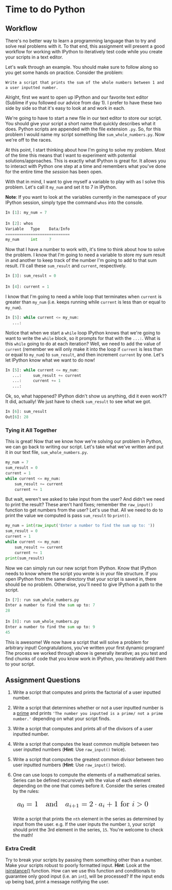 # Time to do Python

## Workflow
There's no better way to learn a programming language than to try and solve real problems with it. To that end, this assignment will present a good workflow for working with IPython to iteratively test code while you create your scripts in a text editor.

Let's walk through an example. You should make sure to follow along so you get some hands on practice. Consider the problem:

    Write a script that prints the sum of the whole numbers between 1 and a user inputted number.

Alright, first we want to open up IPython and our favorite text editor (Sublime if you followed our advice from day 1). I prefer to have these two side by side so that it's easy to look at and work in each.

We're going to have to start a new file in our text editor to store our script. You should give your script a short name that quickly describes what it does. Python scripts are appended with the file extension `.py`. So, for this problem I would name my script something like `sum_whole_numbers.py`. Now we're off to the races.

At this point, I start thinking about how I'm going to solve my problem. Most of the time this means that I want to experiment with potential solutions/approaches. This is exactly what IPython is great for. It allows you to interact with Python one step at a time and remembers what you've done for the entire time the *session* has been open.

With that in mind, I want to give myself a variable to play with as I solve this problem. Let's call it `my_num` and set it to 7 in IPython.

**Note**: If you want to look at the variables currently in the namespace of your IPython session, simply type the command `whos` into the console.

```python
In [1]: my_num = 7

In [2]: whos
Variable   Type    Data/Info
============================
my_num     int     7
```

Now that I have a number to work with, it's time to think about how to solve the problem. I know that I'm going to need a variable to store my sum result in and another to keep track of the number I'm going to add to that sum result. I'll call these `sum_result` and `current`, respectively.

```python
In [3]: sum_result = 0

In [4]: current = 1
```

I know that I'm going to need a while loop that terminates when `current` is greater than `my_num` (i.e. keeps running while `current` is less than or equal to `my_num`).

```python
In [5]: while current <= my_num:
   ...:     
```

Notice that when we start a `while` loop IPython knows that we're going to want to write the `while` block, so it prompts for that with the `...:`. What is this `while` going to do at each iteration? Well, we need to add the value of `current` (remember we will only make it into the loop if `current` is less than or equal to `my_num`) to `sum_result`, and then increment `current` by one. Let's let IPython know what we want to do now!

```python
In [5]: while current <= my_num:
   ...:     sum_result += current
   ...:     current += 1
   ...:     
```

Ok, so, what happened? IPython didn't show us anything, did it even work?? It did, actually! We just have to check `sum_result` to see what we got.

```python
In [6]: sum_result
Out[6]: 28
```

### Tying it All Together

This is great! Now that we know how we're solving our problem in Python, we can go back to writing our script. Let's take what we've written and put it in our text file, `sum_whole_numbers.py`.

```python
my_num = 7
sum_result = 0
current = 1
while current <= my_num:
    sum_result += current
    current += 1
```

But wait, weren't we asked to take input from the user? And didn't we need to print the result? These aren't hard fixes; remember the `raw_input()` function to get numbers from the user? Let's use that. All we need to do to print the value we computed is pass `sum_result` to `print()`.

```python
my_num = int(raw_input('Enter a number to find the sum up to: '))
sum_result = 0
current = 1
while current <= my_num:
    sum_result += current
    current += 1
print(sum_result)
```

Now we can simply run our new script from IPython. Know that IPython needs to know where the script you wrote is in your file structure. If you open IPython from the same directory that your script is saved in, there should be no problem. Otherwise, you'll need to give IPython a path to the script.

```python
In [7]: run sum_whole_numbers.py
Enter a number to find the sum up to: 7
28

In [8]: run sum_whole_numbers.py
Enter a number to find the sum up to: 9
45
```

This is awesome! We now have a script that will solve a problem for arbitrary input! Congratulations, you've written your first dynamic program! The process we worked through above is generally iterative; as you test and find chunks of code that you know work in IPython, you iteratively add them to your script.

## Assignment Questions

1.  Write a script that computes and prints the factorial of a user inputted number.
2.  Write a script that determines whether or not a user inputted number is a [prime](https://en.wikipedia.org/wiki/Prime_number) and prints `'The number you inputted is a prime/ not a prime number.'` depending on what your script finds.
3.  Write a script that computes and prints all of the divisors of a user inputted number.
4.  Write a script that computes the least common multiple between two user inputted numbers
(**Hint**: Use `raw_input()` twice).
5.  Write a script that computes the greatest common divisor between two user inputted numbers (**Hint**: Use `raw_input()` twice).
6.  One can use loops to compute the elements of a mathematical series. Series can be defined recursively with the value of each element depending on the one that comes before it. Consider the series created by the rules:  

    ![series](misc/series_pic.png)  

    Write a script that prints the `nth` element in the series as determined by input from the user. e.g. If the user inputs the number `3`, your script should print the 3rd element in the series, `15`. You're welcome to check the math!

### Extra Credit

Try to break your scripts by passing them something other than a number. Make your scripts robust to poorly formatted input. **Hint**: Look at the [isinstance()](https://docs.python.org/2/library/functions.html#isinstance) function. How can we use this function and conditionals to guarantee only good input (i.e. an `int`), will be processed? If the input ends up being bad, print a message notifying the user.
